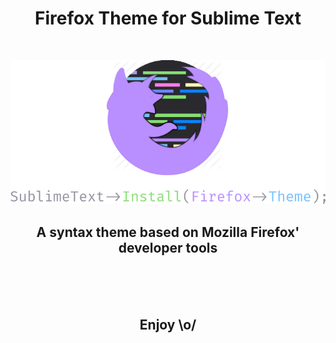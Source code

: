<h1 align="center">
    Firefox Theme for Sublime Text
</h1>

<br>

<p align="center">
    <img src="https://raw.githubusercontent.com/firefox-theme/sublime-text/master/images/banner.png" alt="Theme banner">
</p>

<h2 align="center">
    A syntax theme based on Mozilla Firefox' developer tools
</h2>

<br><br><br>

<h2 align="center">Enjoy \o/</h2>